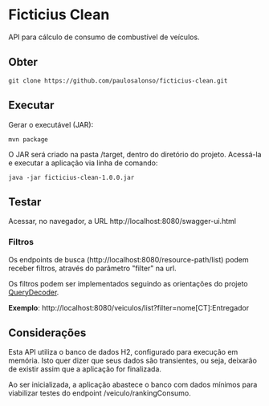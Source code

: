 # Ficticius Clean

API para cálculo de consumo de combustível de veículos.

## Obter

```
git clone https://github.com/paulosalonso/ficticius-clean.git
```

## Executar

Gerar o executável (JAR):
```
mvn package
```

O JAR será criado na pasta /target, dentro do diretório do projeto. Acessá-la e executar a aplicação via linha de comando:
```
java -jar ficticius-clean-1.0.0.jar
```

## Testar

Acessar, no navegador, a URL http://localhost:8080/swagger-ui.html

### Filtros

Os endpoints de busca (http://localhost:8080/resource-path/list) podem receber filtros, através do parâmetro "filter" na url.

Os filtros podem ser implementados seguindo as orientações do projeto [QueryDecoder](https://github.com/paulosalonso/query-decoder/blob/master/README.md).

__Exemplo__: http://localhost:8080/veiculos/list?filter=nome[CT]:Entregador

## Considerações

Esta API utiliza o banco de dados H2, configurado para execução em memória. Isto quer dizer que seus dados são transientes, ou seja, deixarão de existir assim que a aplicação for finalizada.

Ao ser inicializada, a aplicação abastece o banco com dados mínimos para viabilizar testes do endpoint /veiculo/rankingConsumo.
